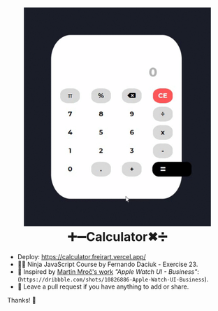 <h1 align="center">
    <img alt="preview" height="500" src="https://raw.githubusercontent.com/freirart/calculator/master/preview-calculator.gif?token=AKG4FJIZHMNF7GD6A6TOZS27HQNSE" />
    <br>
    ➕➖Calculator✖➗
</h1>

- Deploy: https://calculator.freirart.vercel.app/
- 🐱‍👤 Ninja JavaScript Course by Fernando Daciuk - Exercise 23.
- 🚀 Inspired by <a href="https://dribbble.com/martinmroc" target="_blank">Martin Mroč's work</a> <i>"Apple Watch UI - Business"</i>: (```https://dribbble.com/shots/10826886-Apple-Watch-UI-Business```).
- 🤞 Leave a pull request if you have anything to add or share.

Thanks! 🤙

